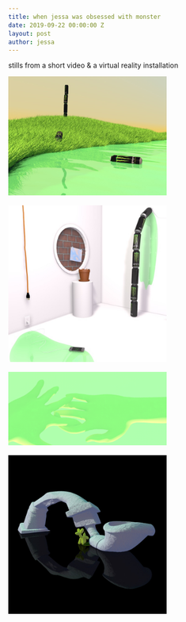 ```yaml
---
title: when jessa was obsessed with monster
date: 2019-09-22 00:00:00 Z
layout: post
author: jessa
---
```


stills from a short video & a virtual reality installation
<p> 
	<img src="/images/monsters1.jpg" alt="monster1" width="320">
	<br>
	<br>
	<img src="/images/monsters2.jpg" alt="monster2" width="320">
	<br>
	<br>
	<img src="/images/monsters3.png" alt="monster3" width="320">
	<br>
	<br>
	<img src="/images/monsters4.jpg" alt="monster4" width="320">
</p>
